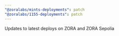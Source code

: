 ```yaml
---
"@zoralabs/mints-deployments": patch
"@zoralabs/1155-deployments": patch
---
```


Updates to latest deploys on ZORA and ZORA Sepolia
